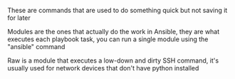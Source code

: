 These are commands that are used to do something quick but not saving it for later

Modules are the ones that actually do the work in Ansible, they are what executes each
playbook task, you can run a single module using the "ansible" command

Raw is a module that executes a low-down and dirty SSH command, it's usually used for 
network devices that don't have python installed 
